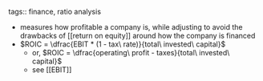 tags:: finance, ratio analysis

- measures how profitable a company is, while adjusting to avoid the drawbacks of [[return on equity]] around how the company is financed
- $ROIC = \dfrac{EBIT * (1 - tax\ rate)}{total\ invested\ capital}$
	- or, $ROIC = \dfrac{operating\ profit - taxes}{total\ invested\ capital}$
	- see [[EBIT]]